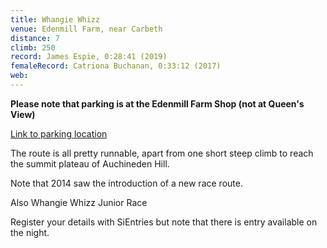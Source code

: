 ```yaml
---
title: Whangie Whizz
venue: Edenmill Farm, near Carbeth
distance: 7
climb: 250
record: James Espie, 0:28:41 (2019)
femaleRecord: Catriona Buchanan, 0:33:12 (2017)
web: 
---
```

**Please note that parking is at the Edenmill Farm Shop (not at Queen's View)**

[Link to parking location](http://goo.gl/maps/nBfiD)

The route is all pretty runnable, apart from one short steep climb to reach the summit plateau of Auchineden Hill.

Note that 2014 saw the introduction of a new race route.

Also Whangie Whizz Junior Race

Register your details with SiEntries but note that there is entry available on the night.